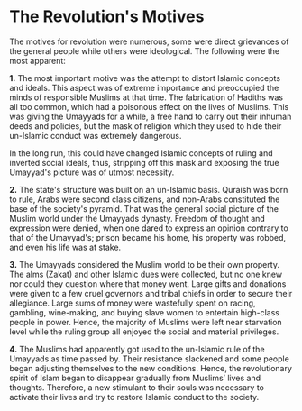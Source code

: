 The Revolution's Motives
========================

The motives for revolution were numerous, some were direct grievances of
the general people while others were ideological. The following were the
most apparent:

**1.** The most important motive was the attempt to distort Islamic
concepts and ideals. This aspect was of extreme importance and
preoccupied the minds of responsible Muslims at that time. The
fabrication of Hadiths was all too common, which had a poisonous effect
on the lives of Muslims. This was giving the Umayyads for a while, a
free hand to carry out their inhuman deeds and policies, but the mask of
religion which they used to hide their un-Islamic conduct was extremely
dangerous.

In the long run, this could have changed Islamic concepts of ruling and
inverted social ideals, thus, stripping off this mask and exposing the
true Umayyad's picture was of utmost necessity.

**2.** The state's structure was built on an un-Islamic basis. Quraish
was born to rule, Arabs were second class citizens, and non-Arabs
constituted the base of the society's pyramid. That was the general
social picture of the Muslim world under the Umayyads dynasty. Freedom
of thought and expression were denied, when one dared to express an
opinion contrary to that of the Umayyad's; prison became his home, his
property was robbed, and even his life was at stake.

**3.** The Umayyads considered the Muslim world to be their own
property. The alms (Zakat) and other Islamic dues were collected, but no
one knew nor could they question where that money went. Large gifts and
donations were given to a few cruel governors and tribal chiefs in order
to secure their allegiance. Large sums of money were wastefully spent on
racing, gambling, wine-making, and buying slave women to entertain
high-class people in power. Hence, the majority of Muslims were left
near starvation level while the ruling group all enjoyed the social and
material privileges.

**4.** The Muslims had apparently got used to the un-Islamic rule of the
Umayyads as time passed by. Their resistance slackened and some people
began adjusting themselves to the new conditions. Hence, the
revolutionary spirit of Islam began to disappear gradually from Muslims’
lives and thoughts. Therefore, a new stimulant to their souls was
necessary to activate their lives and try to restore Islamic conduct to
the society.


